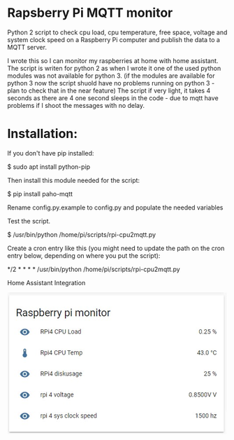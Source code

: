 # Rapsberry Pi MQTT monitor
Python 2 script to check cpu load, cpu temperature, free space, voltage and system clock speed
on a Raspberry Pi computer and publish the data to a MQTT server.

I wrote this so I can monitor my raspberries at home with home assistant. The script is writen for python 2
as when I wrote it one of the used python modules was not available for python 3. (if the modules are available for python 3 now the script shuold have no problems running on python 3 - plan to check that in the near feature)
The script if very light, it takes 4 seconds as there are 4 one second sleeps in the code - due to mqtt have problems if I shoot the messages with no delay.

# Installation:

If you don't have pip installed:

$ sudo apt install python-pip

Then install this module needed for the script:

$ pip install paho-mqtt

Rename config.py.example to config.py and populate the needed variables

Test the script.

$ /usr/bin/python /home/pi/scripts/rpi-cpu2mqtt.py

Create a cron entry like this (you might need to update the path on the cron entry below, depending on where you put the script):

*/2 * * * * /usr/bin/python /home/pi/scripts/rpi-cpu2mqtt.py

Home Assistant Integration

![Rapsberry Pi MQTT monitor in Home Assistant](images/rpi-cpu2mqtt-hass.jpg)